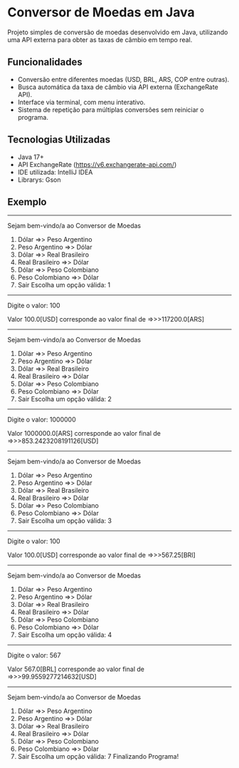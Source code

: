 # Conversor de Moedas em Java

Projeto simples de conversão de moedas desenvolvido em Java, utilizando uma API externa para obter as taxas de câmbio em tempo real.

## Funcionalidades

- Conversão entre diferentes moedas (USD, BRL, ARS, COP entre outras).
- Busca automática da taxa de câmbio via API externa (ExchangeRate API).
- Interface via terminal, com menu interativo.
- Sistema de repetição para múltiplas conversões sem reiniciar o programa.

## Tecnologias Utilizadas

- Java 17+
- API ExchangeRate (https://v6.exchangerate-api.com/)
- IDE utilizada: IntelliJ IDEA
- Librarys: Gson

## Exemplo

*****************************************
Sejam bem-vindo/a ao Conversor de Moedas

1) Dólar =>> Peso Argentino
2) Peso Argentino =>> Dólar
3) Dólar =>> Real Brasileiro
4) Real Brasileiro =>> Dólar
5) Dólar =>> Peso Colombiano
6) Peso Colombiano =>> Dólar
8) Sair
Escolha um opção válida: 1
*****************************************

Digite o valor: 100

Valor 100.0[USD] corresponde ao valor final de =>>>117200.0[ARS]
*****************************************
Sejam bem-vindo/a ao Conversor de Moedas

1) Dólar =>> Peso Argentino
2) Peso Argentino =>> Dólar
3) Dólar =>> Real Brasileiro
4) Real Brasileiro =>> Dólar
5) Dólar =>> Peso Colombiano
6) Peso Colombiano =>> Dólar
7) Sair
Escolha um opção válida: 2
*****************************************

Digite o valor: 1000000

Valor 1000000.0[ARS] corresponde ao valor final de =>>>853.2423208191126[USD]
*****************************************
Sejam bem-vindo/a ao Conversor de Moedas

1) Dólar =>> Peso Argentino
2) Peso Argentino =>> Dólar
3) Dólar =>> Real Brasileiro
4) Real Brasileiro =>> Dólar
5) Dólar =>> Peso Colombiano
6) Peso Colombiano =>> Dólar
7) Sair
Escolha um opção válida: 3
*****************************************

Digite o valor: 100

Valor 100.0[USD] corresponde ao valor final de =>>>567.25[BRl]
*****************************************
Sejam bem-vindo/a ao Conversor de Moedas

1) Dólar =>> Peso Argentino
2) Peso Argentino =>> Dólar
3) Dólar =>> Real Brasileiro
4) Real Brasileiro =>> Dólar
5) Dólar =>> Peso Colombiano
6) Peso Colombiano =>> Dólar
7) Sair
Escolha um opção válida: 4
*****************************************

Digite o valor: 567

Valor 567.0[BRL] corresponde ao valor final de =>>>99.9559277214632[USD]
*****************************************
Sejam bem-vindo/a ao Conversor de Moedas

1) Dólar =>> Peso Argentino
2) Peso Argentino =>> Dólar
3) Dólar =>> Real Brasileiro
4) Real Brasileiro =>> Dólar
5) Dólar =>> Peso Colombiano
6) Peso Colombiano =>> Dólar
7) Sair
Escolha um opção válida: 7
Finalizando Programa!
